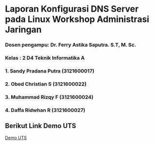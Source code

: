 # Laporan Konfigurasi DNS Server pada Linux Workshop Administrasi Jaringan

### Dosen pengampu: Dr. Ferry Astika Saputra. S.T, M. Sc.
### Kelas : 2 D4 Teknik Informatika A

### 1. Sandy Pradana Putra (3121600017)

### 2. Obed Christian S (3121600022)

### 3. Muhammad Rizqy F (3121600024)

### 4. Daffa Ridwhan R (3121600027)

## Berikut Link Demo UTS
[Demo UTS](https://drive.google.com/file/d/1-qWYChJnH_8Af3fPv31fWJJVwdMGwgTS/view)